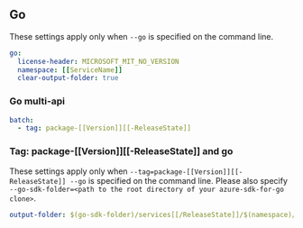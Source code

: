 ## Go

These settings apply only when `--go` is specified on the command line.

```yaml $(go)
go:
  license-header: MICROSOFT_MIT_NO_VERSION
  namespace: [[ServiceName]]
  clear-output-folder: true
```

### Go multi-api

``` yaml $(go) && $(multiapi)
batch:
  - tag: package-[[Version]][[-ReleaseState]]
```

### Tag: package-[[Version]][[-ReleaseState]] and go

These settings apply only when `--tag=package-[[Version]][[-ReleaseState]] --go` is specified on the command line.
Please also specify `--go-sdk-folder=<path to the root directory of your azure-sdk-for-go clone>`.

```yaml $(tag) == 'package-[[Version]][[-ReleaseState]]' && $(go)
output-folder: $(go-sdk-folder)/services[[/ReleaseState]]/$(namespace)/mgmt/[[Version]]/$(namespace)
```
